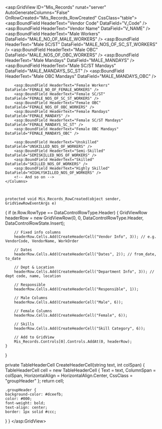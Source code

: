 <asp:GridView ID="Mis_Records" runat="server" AutoGenerateColumns="False" OnRowCreated="Mis_Records_RowCreated" CssClass="table">
    <Columns>
        <asp:BoundField HeaderText="Vendor Code" DataField="V_Code" />
        <asp:BoundField HeaderText="Vendor Name" DataField="V_NAME" />
        <!-- Add all required BoundFields here -->
        <asp:BoundField HeaderText="Male Workers" DataField="MALE_NO_OF_MALE_WORKERS" />
        <asp:BoundField HeaderText="Male SC/ST" DataField="MALE_NOS_OF_SC_ST_WORKERS" />
        <asp:BoundField HeaderText="Male OBC" DataField="MALE_NOS_OF_OBC_WORKERS" />
        <asp:BoundField HeaderText="Male Mandays" DataField="MALE_MANDAYS" />
        <asp:BoundField HeaderText="Male SC/ST Mandays" DataField="MALE_MANDAYS_SC_ST" />
        <asp:BoundField HeaderText="Male OBC Mandays" DataField="MALE_MANDAYS_OBC" />

        <asp:BoundField HeaderText="Female Workers" DataField="FEMALE_NO_OF_FEMALE_WORKERS" />
        <asp:BoundField HeaderText="Female SC/ST" DataField="FEMALE_NOS_OF_SC_ST_WORKERS" />
        <asp:BoundField HeaderText="Female OBC" DataField="FEMALE_NOS_OF_OBC_WORKERS" />
        <asp:BoundField HeaderText="Female Mandays" DataField="FEMALE_MANDAYS" />
        <asp:BoundField HeaderText="Female SC/ST Mandays" DataField="FEMALE_MANDAYS_SC_ST" />
        <asp:BoundField HeaderText="Female OBC Mandays" DataField="FEMALE_MANDAYS_OBC" />

        <asp:BoundField HeaderText="Unskilled" DataField="UNSKILLED_NOS_OF_WORKERS" />
        <asp:BoundField HeaderText="Semi-Skilled" DataField="SEMISKILLED_NOS_OF_WORKERS" />
        <asp:BoundField HeaderText="Skilled" DataField="SKILLED_NOS_OF_WORKERS" />
        <asp:BoundField HeaderText="Highly Skilled" DataField="HIGHLYSKILLED_NOS_OF_WORKERS" />
        <!-- And so on -->
    </Columns>



    protected void Mis_Records_RowCreated(object sender, GridViewRowEventArgs e)
{
    if (e.Row.RowType == DataControlRowType.Header)
    {
        GridViewRow headerRow = new GridViewRow(0, 0, DataControlRowType.Header, DataControlRowState.Insert);

        // Fixed info columns
        headerRow.Cells.Add(CreateHeaderCell("Vendor Info", 3)); // e.g. VendorCode, VendorName, WorkOrder

        // Dates
        headerRow.Cells.Add(CreateHeaderCell("Dates", 2)); // from_date, to_date

        // Dept & Location
        headerRow.Cells.Add(CreateHeaderCell("Department Info", 3)); // dept code, name, location

        // Responsible
        headerRow.Cells.Add(CreateHeaderCell("Responsible", 1));

        // Male Columns
        headerRow.Cells.Add(CreateHeaderCell("Male", 6));

        // Female Columns
        headerRow.Cells.Add(CreateHeaderCell("Female", 6));

        // Skills
        headerRow.Cells.Add(CreateHeaderCell("Skill Category", 6));

        // Add to GridView
        Mis_Records.Controls[0].Controls.AddAt(0, headerRow);
    }
}

private TableHeaderCell CreateHeaderCell(string text, int colSpan)
{
    TableHeaderCell cell = new TableHeaderCell
    {
        Text = text,
        ColumnSpan = colSpan,
        HorizontalAlign = HorizontalAlign.Center,
        CssClass = "groupHeader"
    };
    return cell;




    .groupHeader {
    background-color: #dceefb;
    color: #000;
    font-weight: bold;
    text-align: center;
    border: 1px solid #ccc;
}
}
</asp:GridView>
